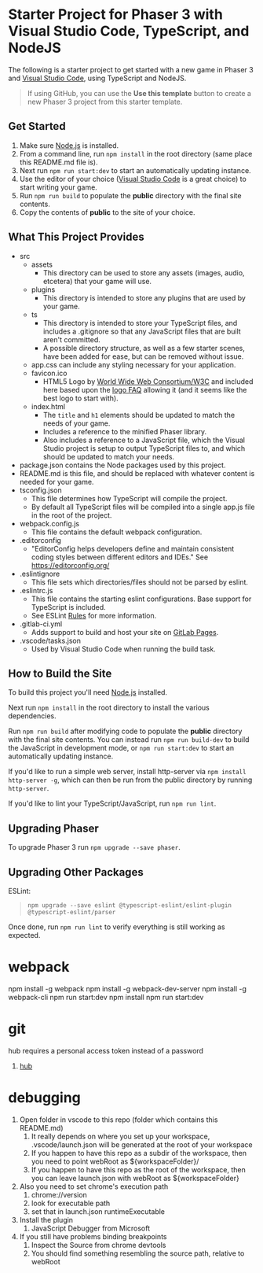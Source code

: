 # Starter Project for Phaser 3 with Visual Studio Code, TypeScript, and NodeJS

The following is a starter project to get started with a new game in Phaser 3 and [Visual Studio Code](https://code.visualstudio.com/), using TypeScript and NodeJS.

> If using GitHub, you can use the **Use this template** button to create a new Phaser 3 project from this starter template.

## Get Started

1. Make sure [Node.js](https://nodejs.org) is installed.
2. From a command line, run `npm install` in the root directory (same place this README.md file is).
3. Next run `npm run start:dev` to start an automatically updating instance.
4. Use the editor of your choice ([Visual Studio Code](https://code.visualstudio.com/) is a great choice) to start writing your game.
5. Run `npm run build` to populate the **public** directory with the final site contents.
6. Copy the contents of **public** to the site of your choice.

## What This Project Provides

- src
	- assets
		- This directory can be used to store any assets (images, audio, etcetera) that your game will use.
	- plugins
		- This directory is intended to store any plugins that are used by your game.
	- ts
		- This directory is intended to store your TypeScript files, and includes a .gitignore so that any JavaScript files that are built aren't committed.
		- A possible directory structure, as well as a few starter scenes, have been added for ease, but can be removed without issue.
	- app.css can include any styling necessary for your application.
	- favicon.ico
		- HTML5 Logo by [World Wide Web Consortium/W3C](http://www.w3.org/) and included here based upon the [logo FAQ](http://www.w3.org/html/logo/faq.html) allowing it (and it seems like the best logo to start with).
	- index.html
		- The `title` and `h1` elements should be updated to match the needs of your game.
		- Includes a reference to the minified Phaser library.
		- Also includes a reference to a JavaScript file, which the Visual Studio project is setup to output TypeScript files to, and which should be updated to match your needs.
- package.json contains the Node packages used by this project.
- README.md is this file, and should be replaced with whatever content is needed for your game.
- tsconfig.json
	- This file determines how TypeScript will compile the project.
	- By default all TypeScript files will be compiled into a single app.js file in the root of the project.
- webpack.config.js
	- This file contains the default webpack configuration.
- .editorconfig
	- "EditorConfig helps developers define and maintain consistent coding styles between different editors and IDEs." See https://editorconfig.org/
- .eslintignore
	- This file sets which directories/files should not be parsed by eslint.
- .eslintrc.js
	- This file contains the starting eslint configurations. Base support for TypeScript is included.
	- See ESLint [Rules](https://eslint.org/docs/rules/) for more information.
- .gitlab-ci.yml
	- Adds support to build and host your site on [GitLab Pages](https://docs.gitlab.com/ee/user/project/pages/).
- .vscode/tasks.json
	- Used by Visual Studio Code when running the build task.

## How to Build the Site
To build this project you'll need [Node.js](https://nodejs.org) installed.

Next run `npm install` in the root directory to install the various dependencies.

Run `npm run build` after modifying code to populate the **public** directory with the final site contents. You can instead run `npm run build-dev` to build the JavaScript in development mode, or `npm run start:dev` to start an automatically updating instance.

If you'd like to run a simple web server, install http-server via `npm install http-server -g`, which can then be run from the public directory by running `http-server`.

If you'd like to lint your TypeScript/JavaScript, run `npm run lint`.

## Upgrading Phaser
To upgrade Phaser 3 run `npm upgrade --save phaser`.

## Upgrading Other Packages

ESLint:

> `npm upgrade --save eslint @typescript-eslint/eslint-plugin @typescript-eslint/parser`

Once done, run `npm run lint` to verify everything is still working as expected.

# webpack

npm install -g webpack
npm install -g webpack-dev-server
npm install -g webpack-cli
npm run start:dev
npm install
npm run start:dev

# git

hub requires a personal access token instead of a password
1. [hub](hub.github.com)

# debugging

1. Open folder in vscode to this repo (folder which contains this README.md)
   1. It really depends on where you set up your workspace, .vscode/launch.json will be generated at the root of your workspace
   1. If you happen to have this repo as a subdir of the workspace, then you need to point webRoot as ${workspaceFolder}/<repo>
   1. If you happen to have this repo as the root of the workspace, then you can leave launch.json with webRoot as ${workspaceFolder}
1. Also you need to set chrome's execution path
   1. chrome://version
   1. look for executable path
   1. set that in launch.json runtimeExecutable
1. Install the plugin
   1. JavaScript Debugger from Microsoft
1. If you still have problems binding breakpoints
   1. Inspect the Source from chrome devtools
   1. You should find something resembling the source path, relative to webRoot
